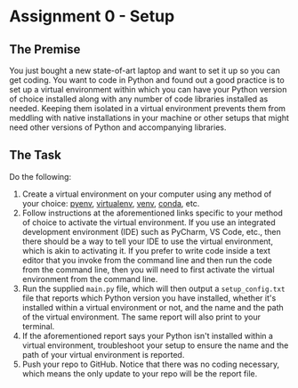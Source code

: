 # Assignment 0 - Setup

## The Premise

You just bought a new state-of-art laptop and want to set it up so you can get coding. You want to code in Python and found out a good practice is to set up a virtual environment within which you can have your Python version of choice installed along with any number of code libraries installed as needed. Keeping them isolated in a virtual environment prevents them from meddling with native installations in your machine or other setups that might need other versions of Python and accompanying libraries.

## The Task

Do the following:

1. Create a virtual environment on your computer using any method of your choice: [pyenv](https://github.com/pyenv/pyenv), [virtualenv](https://virtualenv.pypa.io/en/latest/index.html), [venv](https://docs.python.org/3/library/venv.html), [conda](https://docs.conda.io/projects/conda/en/latest/index.html), etc.
2. Follow instructions at the aforementioned links specific to your method of choice to activate the virtual environment. If you use an integrated development environment (IDE) such as PyCharm, VS Code, etc., then there should be a way to tell your IDE to use the virtual environment, which is akin to activating it. If you prefer to write code inside a text editor that you invoke from the command line and then run the code from the command line, then you will need to first activate the virtual environment from the command line.
3. Run the supplied `main.py` file, which will then output a `setup_config.txt` file that reports which Python version you have installed, whether it's installed within a virtual environment or not, and the name and the path of the virtual environment. The same report will also print to your terminal.
4. If the aforementioned report says your Python isn't installed within a virtual environment, troubleshoot your setup to ensure the name and the path of your virtual environment is reported.
5. Push your repo to GitHub. Notice that there was no coding necessary, which means the only update to your repo will be the report file.
